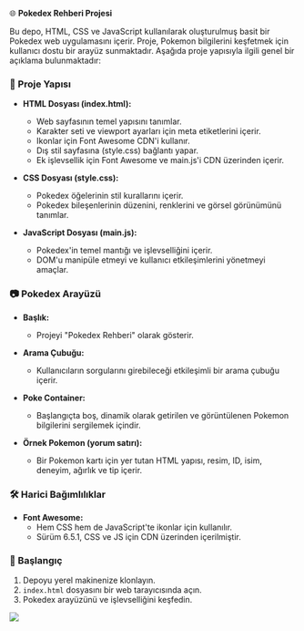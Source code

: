 🌐 **Pokedex Rehberi Projesi**

Bu depo, HTML, CSS ve JavaScript kullanılarak oluşturulmuş basit bir Pokedex web uygulamasını içerir. Proje, Pokemon bilgilerini keşfetmek için kullanıcı dostu bir arayüz sunmaktadır. Aşağıda proje yapısıyla ilgili genel bir açıklama bulunmaktadır:

### 📂 Proje Yapısı

- **HTML Dosyası (index.html):**

  - Web sayfasının temel yapısını tanımlar.
  - Karakter seti ve viewport ayarları için meta etiketlerini içerir.
  - Ikonlar için Font Awesome CDN'i kullanır.
  - Dış stil sayfasına (style.css) bağlantı yapar.
  - Ek işlevsellik için Font Awesome ve main.js'i CDN üzerinden içerir.

- **CSS Dosyası (style.css):**

  - Pokedex öğelerinin stil kurallarını içerir.
  - Pokedex bileşenlerinin düzenini, renklerini ve görsel görünümünü tanımlar.

- **JavaScript Dosyası (main.js):**
  - Pokedex'in temel mantığı ve işlevselliğini içerir.
  - DOM'u manipüle etmeyi ve kullanıcı etkileşimlerini yönetmeyi amaçlar.

### 📷 Pokedex Arayüzü

- **Başlık:**

  - Projeyi "Pokedex Rehberi" olarak gösterir.

- **Arama Çubuğu:**

  - Kullanıcıların sorgularını girebileceği etkileşimli bir arama çubuğu içerir.

- **Poke Container:**

  - Başlangıçta boş, dinamik olarak getirilen ve görüntülenen Pokemon bilgilerini sergilemek içindir.

- **Örnek Pokemon (yorum satırı):**
  - Bir Pokemon kartı için yer tutan HTML yapısı, resim, ID, isim, deneyim, ağırlık ve tip içerir.

### 🛠️ Harici Bağımlılıklar

- **Font Awesome:**
  - Hem CSS hem de JavaScript'te ikonlar için kullanılır.
  - Sürüm 6.5.1, CSS ve JS için CDN üzerinden içerilmiştir.

### 🚀 Başlangıç

1. Depoyu yerel makinenize klonlayın.
2. `index.html` dosyasını bir web tarayıcısında açın.
3. Pokedex arayüzünü ve işlevselliğini keşfedin.

![](poke.gif)
